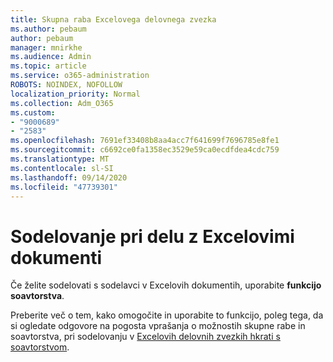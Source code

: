 ```yaml
---
title: Skupna raba Excelovega delovnega zvezka
ms.author: pebaum
author: pebaum
manager: mnirkhe
ms.audience: Admin
ms.topic: article
ms.service: o365-administration
ROBOTS: NOINDEX, NOFOLLOW
localization_priority: Normal
ms.collection: Adm_O365
ms.custom:
- "9000689"
- "2583"
ms.openlocfilehash: 7691ef33408b8aa4acc7f641699f7696785e8fe1
ms.sourcegitcommit: c6692ce0fa1358ec3529e59ca0ecdfdea4cdc759
ms.translationtype: MT
ms.contentlocale: sl-SI
ms.lasthandoff: 09/14/2020
ms.locfileid: "47739301"
---
```

# <a name="collaborate-on-excel-documents"></a>Sodelovanje pri delu z Excelovimi dokumenti

Če želite sodelovati s sodelavci v Excelovih dokumentih, uporabite **funkcijo soavtorstva**. 

Preberite več o tem, kako omogočite in uporabite to funkcijo, poleg tega, da si ogledate odgovore na pogosta vprašanja o možnostih skupne rabe in soavtorstva, pri sodelovanju v [Excelovih delovnih zvezkih hkrati s soavtorstvom](https://support.office.com/article/7152aa8b-b791-414c-a3bb-3024e46fb104).
